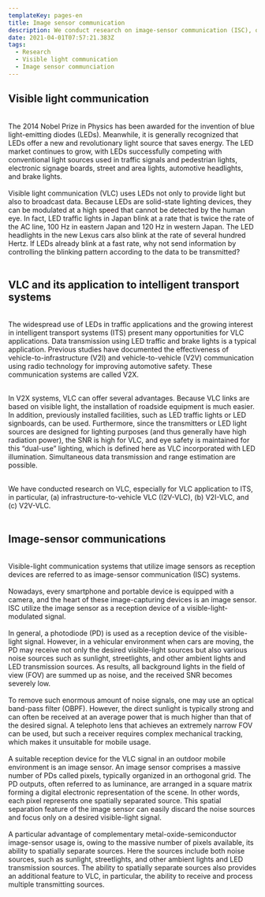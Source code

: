 ```yaml
---
templateKey: pages-en
title: Image sensor communication
description: We conduct research on image-sensor communication (ISC), one of the visible light communication (VLC) system.
date: 2021-04-01T07:57:21.383Z
tags:
  - Research
  - Visible light communication
  - Image sensor communciation
---
```


## Visible light communication

<br />
The 2014 Nobel Prize in Physics has been awarded for the invention of blue light-emitting diodes (LEDs). Meanwhile, it is generally recognized that LEDs offer a new and revolutionary light source that saves energy. The LED market continues to grow, with LEDs successfully competing with conventional light sources used in traffic signals and pedestrian lights, electronic signage boards, street and area lights, automotive headlights, and brake lights.
<br /><br />
Visible light communication (VLC) uses LEDs not only to provide light but also to broadcast data. Because LEDs are solid-state lighting devices, they can be modulated at a high speed that cannot be detected by the human eye. In fact, LED traffic lights in Japan blink at a rate that is twice the rate of the AC line, 100 Hz in eastern Japan and 120 Hz in western Japan. The LED headlights in the new Lexus cars also blink at the rate of several hundred Hertz. If LEDs already blink at a fast rate, why not send information by controlling the blinking pattern according to the data to be transmitted?
<br /><br />

## VLC and its application to intelligent transport systems

<br />
The widespread use of LEDs in traffic applications and the growing interest in intelligent transport systems (ITS) present many opportunities for VLC applications. Data transmission using LED traffic and brake lights is a typical application. Previous studies have documented the effectiveness of vehicle-to-infrastructure (V2I) and vehicle-to-vehicle (V2V) communication using radio technology for improving automotive safety. These communication systems are called V2X.
<br /><br />

In V2X systems, VLC can offer several advantages. Because VLC links are based on visible light, the installation of roadside equipment is much easier. In addition, previously installed facilities, such as LED traffic lights or LED signboards, can be used. Furthermore, since the transmitters or LED light sources are designed for lighting purposes (and thus generally have high radiation power), the SNR is high for VLC, and eye safety is maintained for this “dual-use” lighting, which is defined here as VLC incorporated with LED illumination. Simultaneous data transmission and range estimation are possible.
<br /><br />

We have conducted research on VLC, especially for VLC application to ITS, in particular, (a) infrastructure-to-vehicle VLC (I2V-VLC), (b) V2I-VLC, and (c) V2V-VLC.
<br /><br />

## Image-sensor communications

<br />
Visible-light communication systems that utilize image sensors as reception devices are referred to as image-sensor communication (ISC) systems.
<br /><br />
Nowadays, every smartphone and portable device is equipped with a camera, and the heart of these image-capturing devices is an image sensor. ISC utilize the image sensor as a reception device of a visible-light-modulated signal.
<br /><br />
In general, a photodiode (PD) is used as a reception device of the visible-light signal. However, in a vehicular environment when cars are moving, the PD may receive not only the desired visible-light sources but also various noise sources such as sunlight, streetlights, and other ambient lights and LED transmission sources. As results, all background lights in the field of view (FOV) are summed up as noise, and the received SNR becomes severely low.
<br /><br />
To remove such enormous amount of noise signals, one may use an optical band-pass filter (OBPF). However, the direct sunlight is typically strong and can often be received at an average power that is much higher than that of the desired signal. A telephoto lens that achieves an extremely narrow FOV can be used, but such a receiver requires complex mechanical tracking, which makes it unsuitable for mobile usage.
<br /><br />
A suitable reception device for the VLC signal in an outdoor mobile environment is an image sensor. An image sensor comprises a massive number of PDs called pixels, typically organized in an orthogonal grid. The PD outputs, often referred to as luminance, are arranged in a square matrix forming a digital electronic representation of the scene. In other words, each pixel represents one spatially separated source. This spatial separation feature of the image sensor can easily discard the noise sources and focus only on a desired visible-light signal.
<br /><br />
A particular advantage of complementary metal-oxide-semiconductor image-sensor usage is, owing to the massive number of pixels available, its ability to spatially separate sources. Here the sources include both noise sources, such as sunlight, streetlights, and other ambient lights and LED transmission sources.
The ability to spatially separate sources also provides an additional feature to VLC, in particular, the ability to receive and process multiple transmitting sources.
